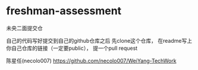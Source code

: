 # freshman-assessment
未央二面提交仓

自己的代码写好提交到自己的github仓库之后
先clone这个仓库，
在readme写上你自己仓库的链接（一定要public），
提一个pull request

陈星任(necolo007)
https://github.com/necolo007/WeiYang-TechWork